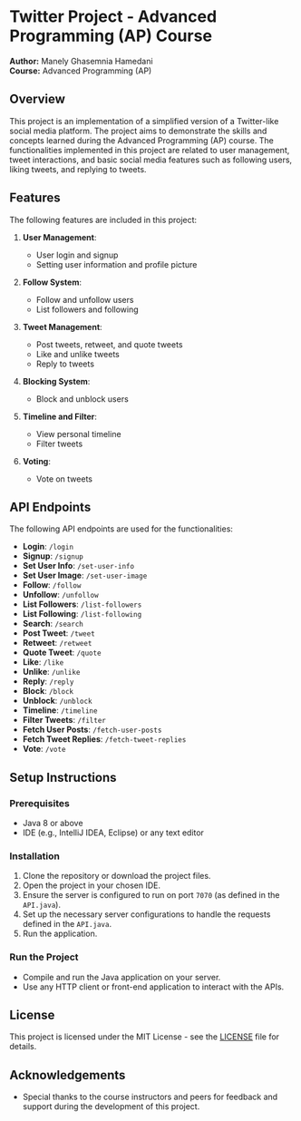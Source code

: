 # Twitter Project - Advanced Programming (AP) Course

**Author:** Manely Ghasemnia Hamedani  
**Course:** Advanced Programming (AP)  

## Overview

This project is an implementation of a simplified version of a Twitter-like social media platform. The project aims to demonstrate the skills and concepts learned during the Advanced Programming (AP) course. The functionalities implemented in this project are related to user management, tweet interactions, and basic social media features such as following users, liking tweets, and replying to tweets.

## Features

The following features are included in this project:

1. **User Management**:
   - User login and signup
   - Setting user information and profile picture

2. **Follow System**:
   - Follow and unfollow users
   - List followers and following

3. **Tweet Management**:
   - Post tweets, retweet, and quote tweets
   - Like and unlike tweets
   - Reply to tweets

4. **Blocking System**:
   - Block and unblock users

5. **Timeline and Filter**:
   - View personal timeline
   - Filter tweets

6. **Voting**:
   - Vote on tweets

## API Endpoints

The following API endpoints are used for the functionalities:

- **Login**: `/login`
- **Signup**: `/signup`
- **Set User Info**: `/set-user-info`
- **Set User Image**: `/set-user-image`
- **Follow**: `/follow`
- **Unfollow**: `/unfollow`
- **List Followers**: `/list-followers`
- **List Following**: `/list-following`
- **Search**: `/search`
- **Post Tweet**: `/tweet`
- **Retweet**: `/retweet`
- **Quote Tweet**: `/quote`
- **Like**: `/like`
- **Unlike**: `/unlike`
- **Reply**: `/reply`
- **Block**: `/block`
- **Unblock**: `/unblock`
- **Timeline**: `/timeline`
- **Filter Tweets**: `/filter`
- **Fetch User Posts**: `/fetch-user-posts`
- **Fetch Tweet Replies**: `/fetch-tweet-replies`
- **Vote**: `/vote`

## Setup Instructions

### Prerequisites

- Java 8 or above
- IDE (e.g., IntelliJ IDEA, Eclipse) or any text editor

### Installation

1. Clone the repository or download the project files.
2. Open the project in your chosen IDE.
3. Ensure the server is configured to run on port `7070` (as defined in the `API.java`).
4. Set up the necessary server configurations to handle the requests defined in the `API.java`.
5. Run the application.

### Run the Project

- Compile and run the Java application on your server.
- Use any HTTP client or front-end application to interact with the APIs.

## License

This project is licensed under the MIT License - see the [LICENSE](LICENSE) file for details.

## Acknowledgements

- Special thanks to the course instructors and peers for feedback and support during the development of this project.
